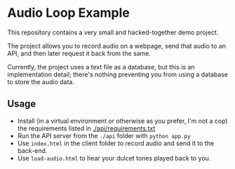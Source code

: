 # Audio Loop Example

This repository contains a very small and hacked-together demo project.

The project allows you to record audio on a webpage, send that audio to an API, and then later request it back from the same.

Currently, the project uses a text file as a database, but this is an implementation detail; there's nothing preventing you from using a database to store the audio data.

## Usage

- Install (in a virtual environment or otherwise as you prefer, I'm not a cop) the requirements listed in [./api/requirements.txt](./api/requirements.txt)
- Run the API server from the `./api` folder with `python app.py`
- Use `index.html` in the client folder to record audio and send it to the back-end.
- Use `load-audio.html` to hear your dulcet tones played back to you.